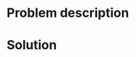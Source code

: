 # Problem description
<!-- Please include a brief description of the problem you're trying to solve. -->
<!-- If the problem already has an Issue open, then please feel free to simply link to that. -->

# Solution
<!-- Please describe a bit about how you solved the problem and any decisions made along the way. -->
